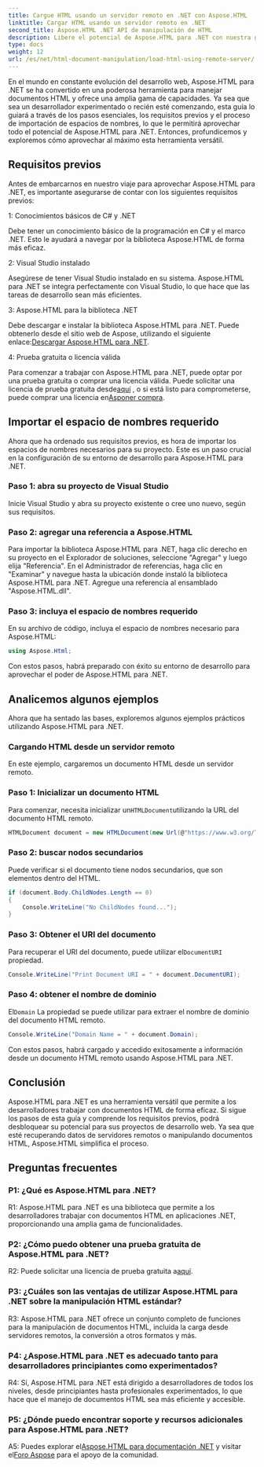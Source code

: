 ```yaml
---
title: Cargue HTML usando un servidor remoto en .NET con Aspose.HTML
linktitle: Cargar HTML usando un servidor remoto en .NET
second_title: Aspose.HTML .NET API de manipulación de HTML
description: Libere el potencial de Aspose.HTML para .NET con nuestra guía completa. Aprenda a importar espacios de nombres, acceder a documentos HTML remotos y más.
type: docs
weight: 12
url: /es/net/html-document-manipulation/load-html-using-remote-server/
---
```


En el mundo en constante evolución del desarrollo web, Aspose.HTML para .NET se ha convertido en una poderosa herramienta para manejar documentos HTML y ofrece una amplia gama de capacidades. Ya sea que sea un desarrollador experimentado o recién esté comenzando, esta guía lo guiará a través de los pasos esenciales, los requisitos previos y el proceso de importación de espacios de nombres, lo que le permitirá aprovechar todo el potencial de Aspose.HTML para .NET. Entonces, profundicemos y exploremos cómo aprovechar al máximo esta herramienta versátil.

## Requisitos previos

Antes de embarcarnos en nuestro viaje para aprovechar Aspose.HTML para .NET, es importante asegurarse de contar con los siguientes requisitos previos:

1: Conocimientos básicos de C# y .NET

Debe tener un conocimiento básico de la programación en C# y el marco .NET. Esto le ayudará a navegar por la biblioteca Aspose.HTML de forma más eficaz.

2: Visual Studio instalado

Asegúrese de tener Visual Studio instalado en su sistema. Aspose.HTML para .NET se integra perfectamente con Visual Studio, lo que hace que las tareas de desarrollo sean más eficientes.

3: Aspose.HTML para la biblioteca .NET

 Debe descargar e instalar la biblioteca Aspose.HTML para .NET. Puede obtenerlo desde el sitio web de Aspose, utilizando el siguiente enlace:[Descargar Aspose.HTML para .NET](https://releases.aspose.com/html/net/).

4: Prueba gratuita o licencia válida

 Para comenzar a trabajar con Aspose.HTML para .NET, puede optar por una prueba gratuita o comprar una licencia válida. Puede solicitar una licencia de prueba gratuita desde[aquí](https://releases.aspose.com/) , o si está listo para comprometerse, puede comprar una licencia en[Asponer compra](https://purchase.aspose.com/buy).

## Importar el espacio de nombres requerido

Ahora que ha ordenado sus requisitos previos, es hora de importar los espacios de nombres necesarios para su proyecto. Este es un paso crucial en la configuración de su entorno de desarrollo para Aspose.HTML para .NET.

### Paso 1: abra su proyecto de Visual Studio

Inicie Visual Studio y abra su proyecto existente o cree uno nuevo, según sus requisitos.

### Paso 2: agregar una referencia a Aspose.HTML

Para importar la biblioteca Aspose.HTML para .NET, haga clic derecho en su proyecto en el Explorador de soluciones, seleccione "Agregar" y luego elija "Referencia". En el Administrador de referencias, haga clic en "Examinar" y navegue hasta la ubicación donde instaló la biblioteca Aspose.HTML para .NET. Agregue una referencia al ensamblado "Aspose.HTML.dll".

### Paso 3: incluya el espacio de nombres requerido

En su archivo de código, incluya el espacio de nombres necesario para Aspose.HTML:

```csharp
using Aspose.Html;
```

Con estos pasos, habrá preparado con éxito su entorno de desarrollo para aprovechar el poder de Aspose.HTML para .NET.

## Analicemos algunos ejemplos

Ahora que ha sentado las bases, exploremos algunos ejemplos prácticos utilizando Aspose.HTML para .NET.

### Cargando HTML desde un servidor remoto

En este ejemplo, cargaremos un documento HTML desde un servidor remoto.

### Paso 1: Inicializar un documento HTML

 Para comenzar, necesita inicializar un`HTMLDocument`utilizando la URL del documento HTML remoto.

```csharp
HTMLDocument document = new HTMLDocument(new Url(@"https://www.w3.org/TR/html5/"));
```

### Paso 2: buscar nodos secundarios

Puede verificar si el documento tiene nodos secundarios, que son elementos dentro del HTML.

```csharp
if (document.Body.ChildNodes.Length == 0)
{
    Console.WriteLine("No ChildNodes found...");
}
```

### Paso 3: Obtener el URI del documento

 Para recuperar el URI del documento, puede utilizar el`DocumentURI` propiedad.

```csharp
Console.WriteLine("Print Document URI = " + document.DocumentURI);
```

### Paso 4: obtener el nombre de dominio

 El`Domain` La propiedad se puede utilizar para extraer el nombre de dominio del documento HTML remoto.

```csharp
Console.WriteLine("Domain Name = " + document.Domain);
```

Con estos pasos, habrá cargado y accedido exitosamente a información desde un documento HTML remoto usando Aspose.HTML para .NET.

## Conclusión

Aspose.HTML para .NET es una herramienta versátil que permite a los desarrolladores trabajar con documentos HTML de forma eficaz. Si sigue los pasos de esta guía y comprende los requisitos previos, podrá desbloquear su potencial para sus proyectos de desarrollo web. Ya sea que esté recuperando datos de servidores remotos o manipulando documentos HTML, Aspose.HTML simplifica el proceso.

## Preguntas frecuentes

### P1: ¿Qué es Aspose.HTML para .NET?

R1: Aspose.HTML para .NET es una biblioteca que permite a los desarrolladores trabajar con documentos HTML en aplicaciones .NET, proporcionando una amplia gama de funcionalidades.

### P2: ¿Cómo puedo obtener una prueba gratuita de Aspose.HTML para .NET?

 R2: Puede solicitar una licencia de prueba gratuita a[aquí](https://releases.aspose.com/).

### P3: ¿Cuáles son las ventajas de utilizar Aspose.HTML para .NET sobre la manipulación HTML estándar?

R3: Aspose.HTML para .NET ofrece un conjunto completo de funciones para la manipulación de documentos HTML, incluida la carga desde servidores remotos, la conversión a otros formatos y más.

### P4: ¿Aspose.HTML para .NET es adecuado tanto para desarrolladores principiantes como experimentados?

R4: Sí, Aspose.HTML para .NET está dirigido a desarrolladores de todos los niveles, desde principiantes hasta profesionales experimentados, lo que hace que el manejo de documentos HTML sea más eficiente y accesible.

### P5: ¿Dónde puedo encontrar soporte y recursos adicionales para Aspose.HTML para .NET?

 A5: Puedes explorar el[Aspose.HTML para documentación .NET](https://reference.aspose.com/html/net/) y visitar el[Foro Aspose](https://forum.aspose.com/) para el apoyo de la comunidad.